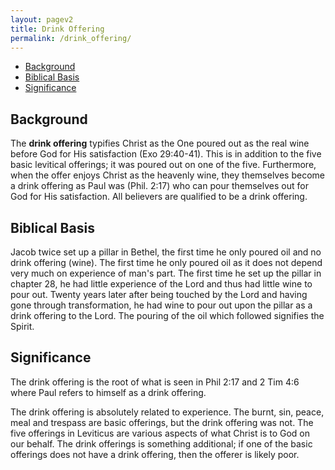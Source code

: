 ```yaml
---
layout: pagev2
title: Drink Offering
permalink: /drink_offering/
---
```

- [Background](#background)
- [Biblical Basis](#biblical-basis)
- [Significance](#significance)

## Background

The **drink offering** typifies Christ as the One poured out as the real wine before God for His satisfaction (Exo 29:40-41). This is in addition to the five basic levitical offerings; it was poured out on one of the five. Furthermore, when the offer enjoys Christ as the heavenly wine, they themselves become a drink offering as Paul was (Phil. 2:17) who can pour themselves out for God for His satisfaction. All believers are qualified to be a drink offering. 

## Biblical Basis

Jacob twice set up a pillar in Bethel, the first time he only poured oil and no drink offering (wine). The first time he only poured oil as it does not depend very much on experience of man's part. The first time he set up the pillar in chapter 28, he had little experience of the Lord and thus had little wine to pour out. Twenty years later after being touched by the Lord and having gone through transformation, he had wine to pour out upon the pillar as a drink offering to the Lord. The pouring of the oil which followed signifies the Spirit.

## Significance

The drink offering is the root of what is seen in Phil 2:17 and 2 Tim 4:6 where Paul refers to himself as a drink offering.

The drink offering is absolutely related to experience. The burnt, sin, peace, meal and trespass are basic offerings, but the drink offering was not. The five offerings in Leviticus are various aspects of what Christ is to God on our behalf. The drink offerings is something additional; if one of the basic offerings does not have a drink offering, then the offerer is likely poor. 
